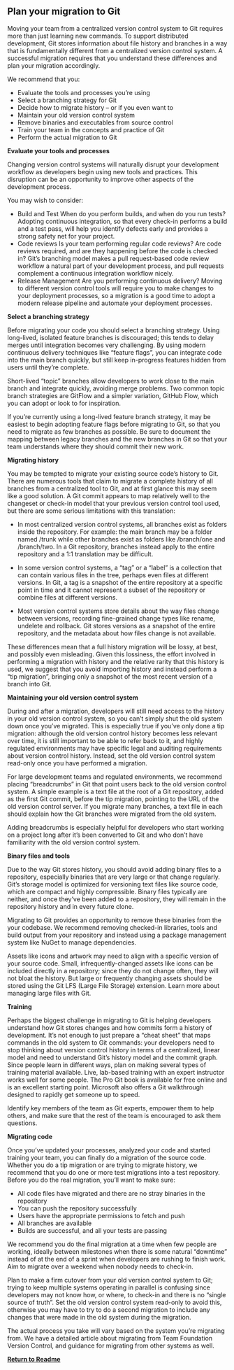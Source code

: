 ## Plan your migration to Git

Moving your team from a centralized version control system to Git requires more than just learning new commands. To support distributed development, Git stores information about file history and branches in a way that is fundamentally different from a centralized version control system. A successful migration requires that you understand these differences and plan your migration accordingly.

We recommend that you:
 * Evaluate the tools and processes you’re using
 * Select a branching strategy for Git
 * Decide how to migrate history – or if you even want to
* Maintain your old version control system
* Remove binaries and executables from source control
* Train your team in the concepts and practice of Git
* Perform the actual migration to Git

**Evaluate your tools and processes**

Changing version control systems will naturally disrupt your development workflow as developers begin using new tools and practices. This disruption can be an opportunity to improve other aspects of the development process.

You may wish to consider:

* Build and Test
  When do you perform builds, and when do you run tests? Adopting continuous integration, so that every check-in performs a build and a test pass, will help you identify defects early and provides a strong safety net for your project.
* Code reviews
Is your team performing regular code reviews? Are code reviews required, and are they happening before the code is checked in? Git’s branching model makes a pull request-based code review workflow a natural part of your development process, and pull requests complement a continuous integration workflow nicely.
* Release Management
Are you performing continuous delivery? Moving to different version control tools will require you to make changes to your deployment processes, so a migration is a good time to adopt a modern release pipeline and automate your deployment processes.

**Select a branching strategy**

Before migrating your code you should select a branching strategy. Using long-lived, isolated feature branches is discouraged; this tends to delay merges until integration becomes very challenging. By using modern continuous delivery techniques like “feature flags”, you can integrate code into the main branch quickly, but still keep in-progress features hidden from users until they’re complete.

Short-lived “topic” branches allow developers to work close to the main branch and integrate quickly, avoiding merge problems. Two common topic branch strategies are GitFlow and a simpler variation, GitHub Flow, which you can adopt or look to for inspiration.

If you’re currently using a long-lived feature branch strategy, it may be easiest to begin adopting feature flags before migrating to Git, so that you need to migrate as few branches as possible. Be sure to document the mapping between legacy branches and the new branches in Git so that your team understands where they should commit their new work.

**Migrating history**

You may be tempted to migrate your existing source code’s history to Git. There are numerous tools that claim to migrate a complete history of all branches from a centralized tool to Git, and at first glance this may seem like a good solution. A Git commit appears to map relatively well to the changeset or check-in model that your previous version control tool used, but there are some serious limitations with this translation:

* In most centralized version control systems, all branches exist as folders inside the repository. For example: the main branch may be a folder named /trunk while other branches exist as folders like /branch/one and /branch/two. In a Git repository, branches instead apply to the entire repository and a 1:1 translation may be difficult.

* In some version control systems, a “tag” or a “label” is a collection that can contain various files in the tree, perhaps even files at different versions. In Git, a tag is a snapshot of the entire repository at a specific point in time and it cannot represent a subset of the repository or combine files at different versions.

* Most version control systems store details about the way files change between versions, recording fine-grained change types like rename, undelete and rollback. Git stores versions as a snapshot of the entire repository, and the metadata about how files change is not available.

These differences mean that a full history migration will be lossy, at best, and possibly even misleading. Given this lossiness, the effort involved in performing a migration with history and the relative rarity that this history is used, we suggest that you avoid importing history and instead perform a “tip migration”, bringing only a snapshot of the most recent version of a branch into Git.



**Maintaining your old version control system**

During and after a migration, developers will still need access to the history in your old version control system, so you can’t simply shut the old system down once you’ve migrated. This is especially true if you’ve only done a tip migration: although the old version control history becomes less relevant over time, it is still important to be able to refer back to it, and highly regulated environments may have specific legal and auditing requirements about version control history. Instead, set the old version control system read-only once you have performed a migration.

For large development teams and regulated environments, we recommend placing “breadcrumbs” in Git that point users back to the old version control system. A simple example is a text file at the root of a Git repository, added as the first Git commit, before the tip migration, pointing to the URL of the old version control server. If you migrate many branches, a text file in each should explain how the Git branches were migrated from the old system.

Adding breadcrumbs is especially helpful for developers who start working on a project long after it’s been converted to Git and who don’t have familiarity with the old version control system.

**Binary files and tools**

Due to the way Git stores history, you should avoid adding binary files to a repository, especially binaries that are very large or that change regularly. Git’s storage model is optimized for versioning text files like source code, which are compact and highly compressible. Binary files typically are neither, and once they’ve been added to a repository, they will remain in the repository history and in every future clone.

Migrating to Git provides an opportunity to remove these binaries from the your codebase. We recommend removing checked-in libraries, tools and build output from your repository and instead using a package management system like NuGet to manage dependencies.

Assets like icons and artwork may need to align with a specific version of your source code. Small, infrequently-changed assets like icons can be included directly in a repository; since they do not change often, they will not bloat the history. But large or frequently changing assets should be stored using the Git LFS (Large File Storage) extension. Learn more about managing large files with Git.

**Training**

Perhaps the biggest challenge in migrating to Git is helping developers understand how Git stores changes and how commits form a history of development. It’s not enough to just prepare a “cheat sheet” that maps commands in the old system to Git commands: your developers need to stop thinking about version control history in terms of a centralized, linear model and need to understand Git’s history model and the commit graph. Since people learn in different ways, plan on making several types of training material available. Live, lab-based training with an expert instructor works well for some people. The Pro Git book is available for free online and is an excellent starting point. Microsoft also offers a Git walkthrough designed to rapidly get someone up to speed.

Identify key members of the team as Git experts, empower them to help others, and make sure that the rest of the team is encouraged to ask them questions.

**Migrating code**

Once you’ve updated your processes, analyzed your code and started training your team, you can finally do a migration of the source code. Whether you do a tip migration or are trying to migrate history, we recommend that you do one or more test migrations into a test repository. Before you do the real migration, you’ll want to make sure:
 * All code files have migrated and there are no stray binaries in the repository
 * You can push the repository successfully 
* Users have the appropriate permissions to fetch and push
* All branches are available
* Builds are successful, and all your tests are passing

We recommend you do the final migration at a time when few people are working, ideally between milestones when there is some natural “downtime” instead of at the end of a sprint when developers are rushing to finish work. Aim to migrate over a weekend when nobody needs to check-in.

Plan to make a firm cutover from your old version control system to Git; trying to keep multiple systems operating in parallel is confusing since developers may not know how, or where, to check-in and there is no “single source of truth”. Set the old version control system read-only to avoid this, otherwise you may have to try to do a second migration to include any changes that were made in the old system during the migration.

The actual process you take will vary based on the system you’re migrating from. We have a detailed article about migrating from Team Foundation Version Control, and guidance for migrating from other systems as well.


 [**Return to Readme**](../README.md)
